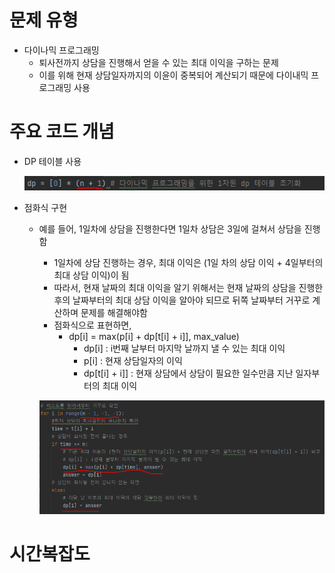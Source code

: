 # 문제 유형
- 다이나믹 프로그래밍
  - 퇴사전까지 상담을 진행해서 얻을 수 있는 최대 이익을 구하는 문제
  - 이를 위해 현재 상담일자까지의 이윤이 중복되어 계산되기 때문에 다이내믹 프로그래밍 사용

# 주요 코드 개념
- DP 테이블 사용
  
  ![img_7.png](캡처이미지/img_7.png)

- 점화식 구현 
  - 예를 들어, 1일차에 상담을 진행한다면 1일차 상담은 3일에 걸쳐서 상담을 진행함 
    - 1일차에 상담 진행하는 경우, 최대 이익은 (1일 차의 상담 이익 + 4일부터의 최대 상담 이익)이 됨
    - 따라서, 현재 날짜의 최대 이익을 알기 위해서는 현재 날짜의 상담을 진행한 후의 날짜부터의 최대 상담 이익을 알아야 되므로 뒤쪽 날짜부터 거꾸로 계산하며 문제를 해결해야함 
    - 점화식으로 표현하면,
      - dp[i] = max(p[i] + dp[t[i] + i]], max_value)
        - dp[i] : i번째 날부터 마지막 날까지 낼 수 있는 최대 이익
        - p[i] : 현재 상담일자의 이익
        - dp[t[i] + i]] : 현재 상담에서 상담이 필요한 일수만큼 지난 일자부터의 최대 이익 
  
    ![img_6.png](캡처이미지/img_6.png)

# 시간복잡도